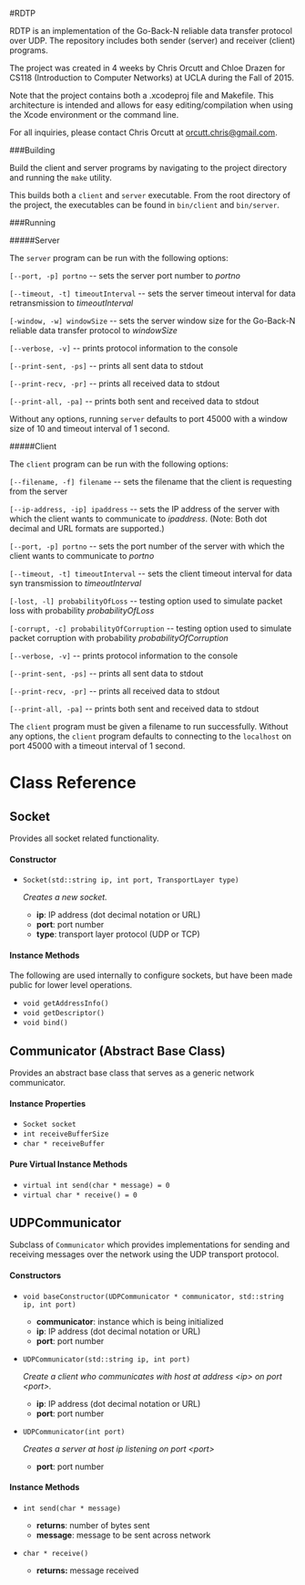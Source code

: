 #RDTP

RDTP is an implementation of the Go-Back-N reliable data transfer protocol over UDP. The repository includes both sender (server) and receiver (client) programs. 

The project was created in 4 weeks by Chris Orcutt and Chloe Drazen for CS118 (Introduction to Computer Networks) at UCLA during the Fall of 2015.

Note that the project contains both a .xcodeproj file and Makefile. This architecture is intended and allows for easy editing/compilation when using the Xcode environment or the command line. 

For all inquiries, please contact Chris Orcutt at orcutt.chris@gmail.com.

###Building

Build the client and server programs by navigating to the project directory and running the `make` utility. 

This builds both a `client` and `server` executable. From the root directory of the project, the executables can be found in `bin/client` and `bin/server`.

###Running

#####Server 

The `server` program can be run with the following options:

`[--port, -p] portno` -- sets the server port number to *portno*

`[--timeout, -t] timeoutInterval` -- sets the server timeout interval for data retransmission to *timeoutInterval*

`[-window, -w] windowSize` -- sets the server window size for the Go-Back-N reliable data transfer protocol to *windowSize*

`[--verbose, -v]` -- prints protocol information to the console

`[--print-sent, -ps]` -- prints all sent data to stdout

`[--print-recv, -pr]` -- prints all received data to stdout

`[--print-all, -pa]` -- prints both sent and received data to stdout

Without any options, running `server` defaults to port 45000 with a window size of 10 and timeout interval of 1 second.

#####Client 

The `client` program can be run with the following options:

`[--filename, -f] filename` -- sets the filename that the client is requesting from the server

`[--ip-address, -ip] ipaddress` -- sets the IP address of the server with which the client wants to communicate to *ipaddress*. (Note: Both dot decimal and URL formats are supported.)

`[--port, -p] portno` -- sets the port number of the server with which the client wants to communicate to *portno*

`[--timeout, -t] timeoutInterval` -- sets the client timeout interval for data syn transmission to *timeoutInterval*

`[-lost, -l] probabilityOfLoss` -- testing option used to simulate packet loss with probability *probabilityOfLoss*

`[-corrupt, -c] probabilityOfCorruption` -- testing option used to simulate packet corruption with probability *probabilityOfCorruption*

`[--verbose, -v]` -- prints protocol information to the console

`[--print-sent, -ps]` -- prints all sent data to stdout

`[--print-recv, -pr]` -- prints all received data to stdout

`[--print-all, -pa]` -- prints both sent and received data to stdout

The `client` program must be given a filename to run successfully. Without any options, the `client` program defaults to connecting to the `localhost` on port 45000 with a timeout interval of 1 second.

# Class Reference

## Socket
Provides all socket related functionality.

#### Constructor
- `Socket(std::string ip, int port, TransportLayer type)`

  *Creates a new socket.*
  - **ip**: IP address (dot decimal notation or URL)
  - **port**: port number
  - **type**: transport layer protocol (UDP or TCP)

#### Instance Methods

The following are used internally to configure sockets, but have been made public for lower level operations.

- `void getAddressInfo()`
- `void getDescriptor()`
- `void bind()`

## Communicator (Abstract Base Class)
Provides an abstract base class that serves as a generic network communicator.

#### Instance Properties
- `Socket socket`
- `int receiveBufferSize`
- `char * receiveBuffer`

#### Pure Virtual Instance Methods
- `virtual int send(char * message) = 0`
- `virtual char * receive() = 0`

## UDPCommunicator
Subclass of `Communicator` which provides implementations for sending and receiving messages over the network using the UDP transport protocol.

#### Constructors
- `void baseConstructor(UDPCommunicator * communicator, std::string ip, int port)`
  - **communicator**: instance which is being initialized
  - **ip**: IP address (dot decimal notation or URL)
  - **port**: port number

- `UDPCommunicator(std::string ip, int port)`

  *Create a client who communicates with host at address \<ip\> on port \<port\>.*
  - **ip**: IP address (dot decimal notation or URL)
  - **port**: port number

- `UDPCommunicator(int port)`

  *Creates a server at host ip listening on port \<port\>*
  - **port**: port number

#### Instance Methods
- `int send(char * message)`
  - **returns**: number of bytes sent
  - **message**: message to be sent across network

- `char * receive()`
  - **returns:** message received

